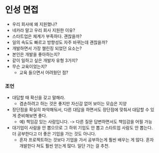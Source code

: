 # 인성 면접

- 우리 회사에 왜 지원했나? 
- 네카라 말고 우리 회사 지원한 이유? 
- 스타트업은 체계가 부족하다. 괜찮을까?
- 일의 속도도 빠르고 방향성도 자주 바뀌는데 괜찮을까?
- 개발하면서 가장 챌린징 되었던 요소는?
- 본인은 개발을 좋아하는지? 
- 같이 일하고 싶은 개발자 유형 3가지?
- 무슨 교육이었는지? 
  - 교육 들으면서 어려웠던 점?

### 조언

- 대답할 때 확신을 갖고 말해라. 
  - 겸손하려고 하는 것은 좋지만 자신감 없어 보이는 모습은 지양
- 장단점을 확실히 파악해둬서, 다른 대답을 하면서도 장단점에 맞춰서 대답할 수 있게 준비해보면 좋다. 
  - 예) 책임감 있는 사람입니다. -> 다른 질문 답변하면서도 책임감을 어필 가능
- 대기업이 사람을 안 뽑으므로 그 하위 기업도 안 뽑고 스타트업 사람도 안 뽑는다. 더 공부한다고 더 좋은 기업을 가는 것도 아니다.
  - 혼자 프로젝트하는 것보다 기업을 가서 공부하는게 훨씬 배우는 게 많다. 혼자 개발한다 쳐도 훨씬 얻는게 많다. 일단 가는 걸 추천.